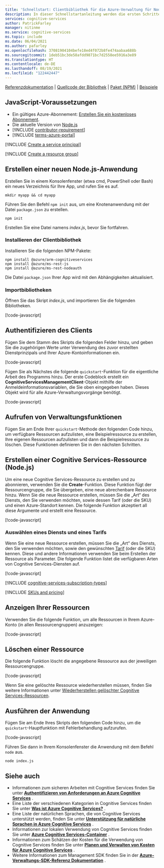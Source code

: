```yaml
---
title: 'Schnellstart: Clientbibliothek für die Azure-Verwaltung für Node.js'
description: In dieser Schnellstartanleitung werden die ersten Schritte mit der Clientbibliothek für die Azure-Verwaltung für Node.js erläutert.
services: cognitive-services
author: PatrickFarley
manager: nitinme
ms.service: cognitive-services
ms.topic: include
ms.date: 06/04/2021
ms.author: pafarley
ms.openlocfilehash: 37081904104befe18ed4f072b8fe474aabaa688b
ms.sourcegitcommit: 1deb51bc3de58afdd9871bc7d2558ee5916a3e89
ms.translationtype: HT
ms.contentlocale: de-DE
ms.lasthandoff: 08/19/2021
ms.locfileid: "122442447"
---
```

[Referenzdokumentation](/javascript/api/@azure/arm-cognitiveservices/) | [Quellcode der Bibliothek](https://github.com/Azure/azure-sdk-for-js/tree/master/sdk/cognitiveservices/arm-cognitiveservices) | [Paket (NPM)](https://www.npmjs.com/package/@azure/arm-cognitiveservices) | [Beispiele](https://github.com/Azure/azure-sdk-for-js/tree/master/sdk/cognitiveservices/arm-cognitiveservices#sample-code)

## <a name="javascript-prerequisites"></a>JavaScript-Voraussetzungen

* Ein gültiges Azure-Abonnement: [Erstellen Sie ein kostenloses Abonnement](https://azure.microsoft.com/free/).
* Die aktuelle Version von [Node.js](https://nodejs.org/)
* [!INCLUDE [contributor-requirement](./contributor-requirement.md)]
* [!INCLUDE [terms-azure-portal](./terms-azure-portal.md)]

[!INCLUDE [Create a service principal](./create-service-principal.md)]

[!INCLUDE [Create a resource group](./create-resource-group.md)]

## <a name="create-a-new-nodejs-application"></a>Erstellen einer neuen Node.js-Anwendung

Erstellen Sie in einem Konsolenfenster (etwa cmd, PowerShell oder Bash) ein neues Verzeichnis für Ihre App, und rufen Sie es auf. 

```console
mkdir myapp && cd myapp
```

Führen Sie den Befehl `npm init` aus, um eine Knotenanwendung mit der Datei `package.json` zu erstellen. 

```console
npm init
```

Erstellen Sie eine Datei namens _index.js_, bevor Sie fortfahren.

### <a name="install-the-client-library"></a>Installieren der Clientbibliothek

Installieren Sie die folgenden NPM-Pakete:

```console
npm install @azure/arm-cognitiveservices
npm install @azure/ms-rest-js
npm install @azure/ms-rest-nodeauth
```

Die Datei `package.json` Ihrer App wird mit den Abhängigkeiten aktualisiert.

### <a name="import-libraries"></a>Importbibliotheken

Öffnen Sie das Skript _index.js_, und importieren Sie die folgenden Bibliotheken.

[!code-javascript[](~/cognitive-services-quickstart-code/javascript/azure_management_service/create_delete_resource.js?name=snippet_imports)]

## <a name="authenticate-the-client"></a>Authentifizieren des Clients

Fügen Sie dem Stamm des Skripts die folgenden Felder hinzu, und geben Sie die zugehörigen Werte unter Verwendung des zuvor erstellten Dienstprinzipals und Ihrer Azure-Kontoinformationen ein.

[!code-javascript[](~/cognitive-services-quickstart-code/javascript/azure_management_service/create_delete_resource.js?name=snippet_constants)]

Fügen Sie als Nächstes die folgende `quickstart`-Funktion für die eigentliche Arbeit des Programms hinzu. Der erste Codeblock erstellt ein **CognitiveServicesManagementClient**-Objekt mithilfe der Anmeldeinformationsvariablen, die Sie oben eingegeben haben. Dieses Objekt wird für alle Azure-Verwaltungsvorgänge benötigt.

[!code-javascript[](~/cognitive-services-quickstart-code/javascript/azure_management_service/create_delete_resource.js?name=snippet_main_auth)]

## <a name="call-management-functions"></a>Aufrufen von Verwaltungsfunktionen

Fügen Sie am Ende Ihrer `quickstart`-Methode den folgenden Code hinzu, um verfügbare Ressourcen aufzulisten, eine Beispielressource zu erstellen, Ihre eigenen Ressourcen aufzulisten und dann die Beispielressource zu löschen. Diese Funktionen definieren Sie in den nächsten Schritten.

## <a name="create-a-cognitive-services-resource-nodejs"></a>Erstellen einer Cognitive Services-Ressource (Node.js)

Um eine neue Cognitive Services-Ressource zu erstellen und zu abonnieren, verwenden Sie die **Create**-Funktion. Diese Funktion fügt der Ressourcengruppe, die Sie übergeben, eine neue abrechenbare Ressource hinzu. Wenn Sie die neue Ressource erstellen, müssen Sie die „Art“ des Diensts, den Sie verwenden möchten, sowie dessen Tarif (oder die SKU) und einen Azure-Standort kennen. Die folgende Funktion akzeptiert all diese Argumente und erstellt eine Ressource.

[!code-javascript[](~/cognitive-services-quickstart-code/javascript/azure_management_service/create_delete_resource.js?name=snippet_create)]

### <a name="choose-a-service-and-pricing-tier"></a>Auswählen eines Diensts und eines Tarifs

Wenn Sie eine neue Ressource erstellen, müssen Sie die „Art“ des Diensts, den Sie verwenden möchten, sowie den gewünschten [Tarif](https://azure.microsoft.com/pricing/details/cognitive-services/) (oder die SKU) kennen. Diese und andere Informationen verwenden Sie beim Erstellen der Ressource als Parameter. Die folgende Funktion listet die verfügbaren Arten von Cognitive Services-Diensten auf.

[!code-javascript[](~/cognitive-services-quickstart-code/javascript/azure_management_service/create_delete_resource.js?name=snippet_list_avail)]

[!INCLUDE [cognitive-services-subscription-types](../../../../includes/cognitive-services-subscription-types.md)]

[!INCLUDE [SKUs and pricing](./sku-pricing.md)]

## <a name="view-your-resources"></a>Anzeigen Ihrer Ressourcen

Verwenden Sie die folgende Funktion, um alle Ressourcen in Ihrem Azure-Konto (in allen Ressourcengruppen) anzuzeigen:

[!code-javascript[](~/cognitive-services-quickstart-code/javascript/azure_management_service/create_delete_resource.js?name=snippet_list)]

## <a name="delete-a-resource"></a>Löschen einer Ressource

Die folgende Funktion löscht die angegebene Ressource aus der jeweiligen Ressourcengruppe.

[!code-javascript[](~/cognitive-services-quickstart-code/javascript/azure_management_service/create_delete_resource.js?name=snippet_delete)]

Wenn Sie eine gelöschte Ressource wiederherstellen müssen, finden Sie weitere Informationen unter [Wiederherstellen gelöschter Cognitive Services-Ressourcen](../../manage-resources.md).

## <a name="run-the-application"></a>Ausführen der Anwendung

Fügen Sie am Ende Ihres Skripts den folgenden Code hinzu, um die `quickstart`-Hauptfunktion mit Fehlerbehandlung aufzurufen.

[!code-javascript[](~/cognitive-services-quickstart-code/javascript/azure_management_service/create_delete_resource.js?name=snippet_main)]

Führen Sie dann in Ihrem Konsolenfenster die Anwendung mit dem Befehl `node` aus.

```console
node index.js
```

## <a name="see-also"></a>Siehe auch

* Informationen zum sicheren Arbeiten mit Cognitive Services finden Sie unter **[Authentifizieren von Anforderungen an Azure Cognitive Services](../../authentication.md)** .
* Eine Liste der verschiedenen Kategorien in Cognitive Services finden Sie unter **[Was ist Azure Cognitive Services?](../../what-are-cognitive-services.md)** .
* Eine Liste der natürlichen Sprachen, die von Cognitive Services unterstützt werden, finden Sie unter **[Unterstützung für natürliche Sprachen in Azure Cognitive Services](../../language-support.md)** .
* Informationen zur lokalen Verwendung von Cognitive Services finden Sie unter **[Azure Cognitive Services-Container](../../cognitive-services-container-support.md)** .
* Informationen zum Schätzen der Kosten für die Verwendung von Cognitive Services finden Sie unter **[Planen und Verwalten von Kosten für Azure Cognitive Services](../../plan-manage-costs.md)** .
* Weitere Informationen zum Management SDK finden Sie in der **[Azure-Verwaltungs-SDK-Referenz Dokumentation](/javascript/api/@azure/arm-cognitiveservices/)** .
